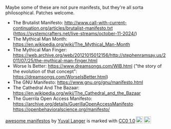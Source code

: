 Maybe some of these are not pure manifests, but they're all sorta philosophical.  Patches welcome.

- The Brutalist Manifesto:
  http://www.call-with-current-continuation.org/articles/brutalist-manifesto.txt (https://systemcrafters.net/live-streams/october-11-2024/)
- The Mythical Man Month:
  https://en.wikipedia.org/wiki/The_Mythical_Man-Month
- The Mythical Man Finger:
  https://web.archive.org/web/20121015012156/http://stephenramsay.us/2011/07/25/the-mythical-man-finger.html
- Worse Is Better:
  https://www.dreamsongs.com/WIB.html ("the story of the evolution of that concept": https://dreamsongs.com/WorseIsBetter.html)
- The GNU Manifesto:
  https://www.gnu.org/gnu/manifesto.html
- The Cathedral And The Bazaar:
  https://en.wikipedia.org/wiki/The_Cathedral_and_the_Bazaar
- The Guerrila Open Access Manifesto:
  https://archive.org/details/GuerillaOpenAccessManifesto
  https://openbehavioralscience.org/manifesto/

<p xmlns:cc="http://creativecommons.org/ns#" xmlns:dct="http://purl.org/dc/terms/"><a property="dct:title" rel="cc:attributionURL" href="https://codeberg.org/kakafarm/awesome-manifestos/">awesome manifestos</a> by <a rel="cc:attributionURL dct:creator" property="cc:attributionName" href="https://codeberg.org/kakafarm/">Yuval Langer</a> is marked with <a href="https://creativecommons.org/publicdomain/zero/1.0/?ref=chooser-v1" target="_blank" rel="license noopener noreferrer" style="display:inline-block;">CC0 1.0<img style="height:22px!important;margin-left:3px;vertical-align:text-bottom;" src="https://mirrors.creativecommons.org/presskit/icons/cc.svg?ref=chooser-v1" alt=""><img style="height:22px!important;margin-left:3px;vertical-align:text-bottom;" src="https://mirrors.creativecommons.org/presskit/icons/zero.svg?ref=chooser-v1" alt=""></a></p>
